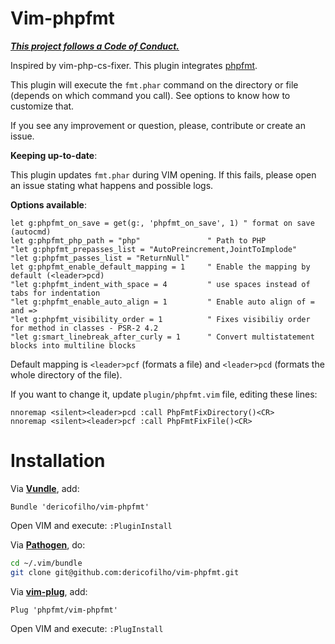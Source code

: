Vim-phpfmt
==========

***[This project follows a Code of Conduct.](https://github.com/phpfmt/code-of-conduct)***

Inspired by vim-php-cs-fixer. This plugin integrates [phpfmt](https://github.com/phpfmt/fmt).

This plugin will execute the `fmt.phar` command on the directory or file (depends on which command you call). See options to know how to customize that.

If you see any improvement or question, please, contribute or create an issue.

**Keeping up-to-date**:

This plugin updates `fmt.phar` during VIM opening. If this fails, please open an issue stating what happens and possible logs.

**Options available**:

```viml
let g:phpfmt_on_save = get(g:, 'phpfmt_on_save', 1) " format on save (autocmd)
let g:phpfmt_php_path = "php"               " Path to PHP
"let g:phpfmt_prepasses_list = "AutoPreincrement,JointToImplode"
"let g:phpfmt_passes_list = "ReturnNull"
let g:phpfmt_enable_default_mapping = 1     " Enable the mapping by default (<leader>pcd)
"let g:phpfmt_indent_with_space = 4         " use spaces instead of tabs for indentation
"let g:phpfmt_enable_auto_align = 1         " Enable auto align of = and =>
"let g:phpfmt_visibility_order = 1          " Fixes visibiliy order for method in classes - PSR-2 4.2
"let g:smart_linebreak_after_curly = 1      " Convert multistatement blocks into multiline blocks
```

Default mapping is `<leader>pcf` (formats a file) and `<leader>pcd` (formats the whole directory of the file).

If you want to change it, update `plugin/phpfmt.vim` file, editing these lines:

```viml
nnoremap <silent><leader>pcd :call PhpFmtFixDirectory()<CR>
nnoremap <silent><leader>pcf :call PhpFmtFixFile()<CR>
```

# Installation

Via **[Vundle](https://github.com/gmarik/vundle)**, add:

```viml
Bundle 'dericofilho/vim-phpfmt'
```

Open VIM and execute:
`:PluginInstall`

Via **[Pathogen](https://github.com/tpope/vim-pathogen)**, do:

```bash
cd ~/.vim/bundle
git clone git@github.com:dericofilho/vim-phpfmt.git
```

Via **[vim-plug](https://github.com/junegunn/vim-plug)**, add:
```
Plug 'phpfmt/vim-phpfmt'
```
Open VIM and execute: 
`:PlugInstall`
